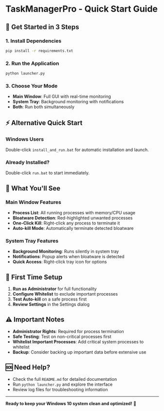 # TaskManagerPro - Quick Start Guide

## 🚀 Get Started in 3 Steps

### 1. Install Dependencies
```bash
pip install -r requirements.txt
```

### 2. Run the Application
```bash
python launcher.py
```

### 3. Choose Your Mode
- **Main Window**: Full GUI with real-time monitoring
- **System Tray**: Background monitoring with notifications
- **Both**: Run both simultaneously

## ⚡ Alternative Quick Start

### Windows Users
Double-click `install_and_run.bat` for automatic installation and launch.

### Already Installed?
Double-click `run.bat` to start immediately.

## 🎯 What You'll See

### Main Window Features
- **Process List**: All running processes with memory/CPU usage
- **Bloatware Detection**: Red-highlighted unwanted processes
- **One-Click Kill**: Right-click any process to terminate it
- **Auto-kill Mode**: Automatically terminate detected bloatware

### System Tray Features
- **Background Monitoring**: Runs silently in system tray
- **Notifications**: Popup alerts when bloatware is detected
- **Quick Access**: Right-click tray icon for options

## 🔧 First Time Setup

1. **Run as Administrator** for full functionality
2. **Configure Whitelist** to exclude important processes
3. **Test Auto-kill** on a safe process first
4. **Review Settings** in the Settings dialog

## ⚠️ Important Notes

- **Administrator Rights**: Required for process termination
- **Safe Testing**: Test on non-critical processes first
- **Whitelist Important Processes**: Add critical system processes to whitelist
- **Backup**: Consider backing up important data before extensive use

## 🆘 Need Help?

- Check the full `README.md` for detailed documentation
- Run `python launcher.py` and explore the interface
- Review log files for troubleshooting information

---

**Ready to keep your Windows 10 system clean and optimized!** 🚀
